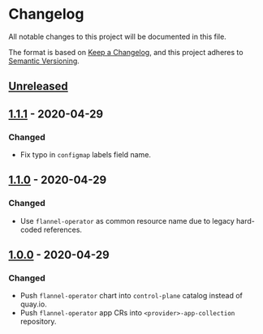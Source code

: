 # Changelog

All notable changes to this project will be documented in this file.

The format is based on [Keep a Changelog](https://keepachangelog.com/en/1.0.0/),
and this project adheres to [Semantic Versioning](https://semver.org/spec/v2.0.0.html).

## [Unreleased]


## [1.1.1] - 2020-04-29

### Changed

- Fix typo in `configmap` labels field name.

## [1.1.0] - 2020-04-29

### Changed

- Use `flannel-operator` as common resource name due to legacy hard-coded references.

## [1.0.0] - 2020-04-29

### Changed

- Push `flannel-operator` chart into `control-plane` catalog instead of quay.io.
- Push `flannel-operator` app CRs into `<provider>-app-collection` repository.

[Unreleased]: https://github.com/giantswarm/flannel-operator/compare/v1.1.1...HEAD

[1.1.1]: https://github.com/giantswarm/flannel-operator/compare/v1.1.0...v1.1.1
[1.1.0]: https://github.com/giantswarm/flannel-operator/compare/v1.0.0...v1.1.0
[1.0.0]: https://github.com/giantswarm/flannel-operator/tag/v1.0.0
